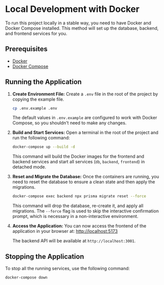 # Local Development with Docker

To run this project locally in a stable way, you need to have Docker and Docker Compose installed. This method will set up the database, backend, and frontend services for you.

## Prerequisites

- [Docker](https://docs.docker.com/get-docker/)
- [Docker Compose](https://docs.docker.com/compose/install/)

## Running the Application

1.  **Create Environment File:**
    Create a `.env` file in the root of the project by copying the example file.
    ```bash
    cp .env.example .env
    ```
    The default values in `.env.example` are configured to work with Docker Compose, so you shouldn't need to make any changes.

2.  **Build and Start Services:**
    Open a terminal in the root of the project and run the following command:
    ```bash
    docker-compose up --build -d
    ```
    This command will build the Docker images for the frontend and backend services and start all services (`db`, `backend`, `frontend`) in detached mode.

3.  **Reset and Migrate the Database:**
    Once the containers are running, you need to reset the database to ensure a clean state and then apply the migrations.
    ```bash
    docker-compose exec backend npx prisma migrate reset --force
    ```
    This command will drop the database, re-create it, and apply all migrations. The `--force` flag is used to skip the interactive confirmation prompt, which is necessary in a non-interactive environment.

4.  **Access the Application:**
    You can now access the frontend of the application in your browser at:
    [http://localhost:5173](http://localhost:5173)

    The backend API will be available at `http://localhost:3001`.

## Stopping the Application

To stop all the running services, use the following command:
```bash
docker-compose down